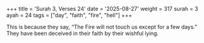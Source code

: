 +++
title = 'Surah 3, Verses 24'
date = '2025-08-27'
weight = 317
surah = 3
ayah = 24
tags = ["day", "faith", "fire", "hell"]
+++

This is because they say, “The Fire will not touch us except for a few days.” They have been deceived in their faith by their wishful lying.